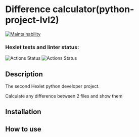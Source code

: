# Difference calculator(python-project-lvl2)

[![Maintainability](https://api.codeclimate.com/v1/badges/a99a88d28ad37a79dbf6/maintainability)](https://codeclimate.com/github/codeclimate/codeclimate/maintainability)

### Hexlet tests and linter status:
![Actions Status](https://github.com/SergSm/python-project-lvl2/workflows/hexlet%2Dcheck/badge.svg)
![Actions Status](https://github.com/SergSm/python-project-lvl2/workflows/Super%2DLinter/badge.svg)

## Description
The second Hexlet python developer project.

Calculate any difference between 2 files and show them

## Installation

## How to use
